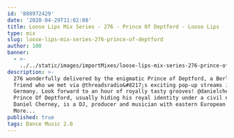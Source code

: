 ```yaml
---
id: '808972429'
date: '2020-04-29T11:02:08'
title: Loose Lips Mix Series - 276 - Prince Of Deptford - Loose Lips
type: mix
slug: loose-lips-mix-series-276-prince-of-deptford
author: 100
banner:
  - >-
    ../../static/images/importMixes/loose-lips-mix-series-276-prince-of-deptford/image3214.jpeg
description: >-
  276 wonderfully delivered by the enigmatic Prince of Deptford, a Berlin-based
  friend who we met via @threadsradio&#8217;s exciting pop-up streams in
  Germany. Look forward to an hour of royally tasty grooves! @danielcherney
  Prince Of Deptford, usually hiding his royal identity under a civil name
  Daniel Cherney, is a DJ, producer and musician with eastern European [...]Read
  More...
published: true
tags: Dance Music 2.0
---
```

